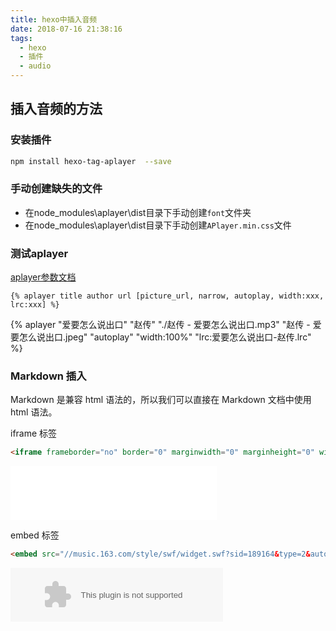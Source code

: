 ```yaml
---
title: hexo中插入音频
date: 2018-07-16 21:38:16
tags:
  - hexo
  - 插件
  - audio
---
```

## 插入音频的方法

### 安装插件

``` bash
npm install hexo-tag-aplayer  --save
```

### 手动创建缺失的文件

- 在node_modules\aplayer\dist目录下手动创建`font`文件夹
- 在node_modules\aplayer\dist目录下手动创建`APlayer.min.css`文件

### 测试aplayer

[aplayer参数文档](https://github.com/liaoyajun/hexo-tag-aplayer)
``` plain
{% aplayer title author url [picture_url, narrow, autoplay, width:xxx, lrc:xxx] %}
```
{% aplayer "爱要怎么说出口" "赵传" "./赵传 - 爱要怎么说出口.mp3" "赵传 - 爱要怎么说出口.jpeg" "autoplay" "width:100%" "lrc:爱要怎么说出口-赵传.lrc" %}

### Markdown 插入

Markdown 是兼容 html 语法的，所以我们可以直接在 Markdown 文档中使用 html 语法。

iframe 标签
``` html
<iframe frameborder="no" border="0" marginwidth="0" marginheight="0" width=330 height=86 src="//music.163.com/outchain/player?type=2&id=189164&auto=1&height=66"></iframe>
```
<iframe frameborder="no" border="0" marginwidth="0" marginheight="0" width=330 height=86 src="//music.163.com/outchain/player?type=2&id=189164&auto=1&height=66"></iframe>

embed 标签
``` html
<embed src="//music.163.com/style/swf/widget.swf?sid=189164&type=2&auto=1&width=320&height=66" width="340" height="86"  allowNetworking="all"></embed>
```
<embed src="//music.163.com/style/swf/widget.swf?sid=189164&type=2&auto=1&width=320&height=66" width="340" height="86"  allowNetworking="all"></embed>



